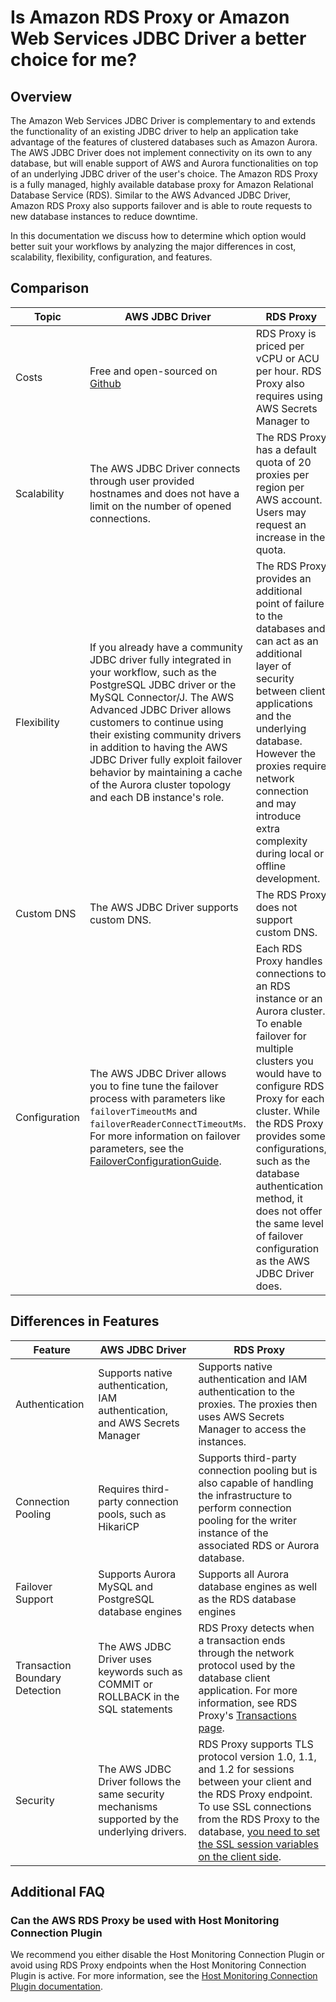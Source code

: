 # Is Amazon RDS Proxy or Amazon Web Services JDBC Driver a better choice for me?

## Overview

The Amazon Web Services JDBC Driver is complementary to and extends the functionality of an existing JDBC driver to help
an application take advantage of the features of clustered databases such as Amazon Aurora.
The AWS JDBC Driver does not implement connectivity on its own to any database, but will enable support of AWS and
Aurora functionalities on top of an underlying JDBC driver of the user's choice.
The Amazon RDS Proxy is a fully managed, highly available database proxy for Amazon Relational Database Service (RDS).
Similar to the AWS Advanced JDBC Driver, Amazon RDS Proxy also supports failover and is able to route requests to new
database instances to reduce downtime.

In this documentation we discuss how to determine which option would better suit your workflows
by analyzing the major differences in cost, scalability, flexibility, configuration, and features.

## Comparison

| Topic         | AWS JDBC Driver                                                                                                                                                                                                                                                                                                                                                                                           | RDS Proxy                                                                                                                                                                                                                                                                                                                                                          |
|---------------|-----------------------------------------------------------------------------------------------------------------------------------------------------------------------------------------------------------------------------------------------------------------------------------------------------------------------------------------------------------------------------------------------------------|--------------------------------------------------------------------------------------------------------------------------------------------------------------------------------------------------------------------------------------------------------------------------------------------------------------------------------------------------------------------|
| Costs         | Free and open-sourced on [Github](https://github.com/awslabs/aws-advanced-jdbc-wrapper)                                                                                                                                                                                                                                                                                                                   | RDS Proxy is priced per vCPU or ACU per hour. RDS Proxy also requires using AWS Secrets Manager to                                                                                                                                                                                                                                                                 |
| Scalability   | The AWS JDBC Driver connects through user provided hostnames and does not have a limit on the number of opened connections.                                                                                                                                                                                                                                                                               | The RDS Proxy has a default quota of 20 proxies per region per AWS account. Users may request an increase in the quota.                                                                                                                                                                                                                                            |
| Flexibility   | If you already have a community JDBC driver fully integrated in your workflow, such as the PostgreSQL JDBC driver or the MySQL Connector/J. The AWS Advanced JDBC Driver allows customers to continue using their existing community drivers in addition to having the AWS JDBC Driver fully exploit failover behavior by maintaining a cache of the Aurora cluster topology and each DB instance's role. | The RDS Proxy provides an additional point of failure to the databases and can act as an additional layer of security between client applications and the underlying database. However the proxies require network connection and may introduce extra complexity during local or offline development.                                                              |
| Custom DNS    | The AWS JDBC Driver supports custom DNS.                                                                                                                                                                                                                                                                                                                                                                  | The RDS Proxy does not support custom DNS.                                                                                                                                                                                                                                                                                                                         |
| Configuration | The AWS JDBC Driver allows you to fine tune the failover process with parameters like `failoverTimeoutMs` and `failoverReaderConnectTimeoutMs`. For more information on failover parameters, see the [FailoverConfigurationGuide](./FailoverConfigurationGuide.md).                                                                                                                                       | Each RDS Proxy handles connections to an RDS instance or an Aurora cluster. To enable failover for multiple clusters you would have to configure RDS Proxy for each cluster. While the RDS Proxy provides some configurations, such as the database authentication method, it does not offer the same level of failover configuration as the AWS JDBC Driver does. |

## Differences in Features

| Feature                        | AWS JDBC Driver                                                                               | RDS Proxy                                                                                                                                                                                                                                                                                                                                              |
|--------------------------------|-----------------------------------------------------------------------------------------------|--------------------------------------------------------------------------------------------------------------------------------------------------------------------------------------------------------------------------------------------------------------------------------------------------------------------------------------------------------|
| Authentication                 | Supports native authentication, IAM authentication, and AWS Secrets Manager                   | Supports native authentication and IAM authentication to the proxies. The proxies then uses AWS Secrets Manager to access the instances.                                                                                                                                                                                                               |
| Connection Pooling             | Requires third-party connection pools, such as HikariCP                                       | Supports third-party connection pooling but is also capable of handling the infrastructure to perform connection pooling for the writer instance of the associated RDS or Aurora database.                                                                                                                                                             |
| Failover Support               | Supports Aurora MySQL and PostgreSQL database engines                                         | Supports all Aurora database engines as well as the RDS database engines                                                                                                                                                                                                                                                                               |
| Transaction Boundary Detection | The AWS JDBC Driver uses keywords such as COMMIT or ROLLBACK in the SQL statements            | RDS Proxy detects when a transaction ends through the network protocol used by the database client application. For more information, see RDS Proxy's [Transactions page](https://docs.aws.amazon.com/AmazonRDS/latest/UserGuide/rds-proxy.howitworks.html#rds-proxy-transactions).                                                                    |
| Security                       | The AWS JDBC Driver follows the same security mechanisms supported by the underlying drivers. | RDS Proxy supports TLS protocol version 1.0, 1.1, and 1.2 for sessions between your client and the RDS Proxy endpoint. To use SSL connections from the RDS Proxy to the database, [you need to set the SSL session variables on the client side](https://docs.aws.amazon.com/AmazonRDS/latest/UserGuide/rds-proxy.howitworks.html#rds-proxy-security). |

## Additional FAQ

### Can the AWS RDS Proxy be used with Host Monitoring Connection Plugin

We recommend you either disable the Host Monitoring Connection Plugin or avoid using RDS Proxy endpoints when the Host
Monitoring Connection Plugin is active. For more information, see
the [Host Monitoring Connection Plugin documentation](https://github.com/awslabs/aws-advanced-jdbc-wrapper/wiki/UsingTheHostMonitoringPlugin#warning-warnings-about-usage-of-the-aws-advanced-jdbc-driver-with-rds-proxy).